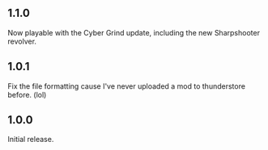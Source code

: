 ## 1.1.0

Now playable with the Cyber Grind update, including the new Sharpshooter revolver.


## 1.0.1

Fix the file formatting cause I've never uploaded a mod to thunderstore before. (lol)


## 1.0.0

Initial release.